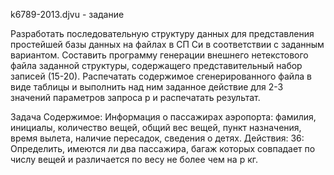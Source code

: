 k6789-2013.djvu - задание

Разработать последовательную структуру данных для представления простейшей базы данных на файлах в СП Си в соответствии с заданным вариантом. Составить программу генерации внешнего нетекстового файла заданной структуры, содержащего представительный набор записей (15-20). Распечатать содержимое сгенерированного файла в виде таблицы и выполнить над ним заданное действие для 2-3 значений параметров запроса p и распечатать результат.

Задача
Содержимое: Информация о пассажирах аэропорта: фамилия, инициалы, количество вещей, общий вес вещей, пункт назначения, время вылета, наличие пересадок, сведения о детях.
Действия: 36: Определить, имеются ли два пассажира, багаж которых совпадает по числу вещей и различается по весу не более чем на p кг.
